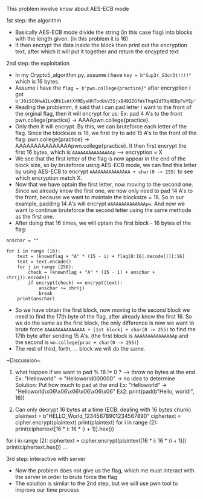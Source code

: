 This problem involve know about AES-ECB mode 

1st step: the algorithm
- Basically AES-ECB mode divide the string (in this case flag) into blocks with the length given. (in this problem it is 16)
- It then encrypt the data inside the block then print out the encryption text, after which it will put it together and return the encypted text

2nd step: the exploitation
- In my Crypto5_algorithm.py, assume i have ```key = b"Sup3r_S3cr3t!!!!"``` which is 16 bytes.
- Assume i have the ```flag = b"pwn.college{practice}"``` after encryption i got ```b'J0iSC8HwAILxQRk1vAtXfREysHhTodUsV3SjxB492ZGfWsThqAId7Xq4EDpFwYEp'```
- Reading the problemm, it said that i can pad letter i want to the front of the orginal flag, then it will encrypt for us:
Ex: pad 4 A's to the front pwn.college{practice} -> AAAApwn.college{practice}.
- Only then it will encrypt. By this, we can bruteforce each letter of the flag. Since the blocksize is 16, we first try to add 15 A's to the front of the flag:
pwn.college{practice} -> AAAAAAAAAAAAAAApwn.college{practice}.
It then first encrypt the first 16 bytes, which is ```AAAAAAAAAAAAAAAp``` --> encryption = X
- We see that the first letter of the flag is now appear in the end of the block size, so by bruteforce using AES-ECB mode, we can find this letter by using AES-ECB to encrypt ```AAAAAAAAAAAAAAA + char(0 -> 255)``` to see which encryption match X.
- Now that we have optain the first letter, now moving to the second one. Since we already know the first one, we now only need to pad 14 A's to the front, because we want to maintain the blocksize = 16.
So in our example, padding 14 A's will encrypt ```AAAAAAAAAAAAAApw```.
And now we want to continue bruteforce the second letter using the same methode as the first one.
- After doing that 16 times, we will optain the first block - 16 bytes of the flag:

```
anschar = ""

for i in range (16):
    text = (knownflag + "A" * (15 - i) + flag[0:16].decode())[:16]
    text = text.encode()
    for j in range (256):
        check = (knownflag + "A" * (15 - i) + anschar + chr(j)).encode()
        if encrypt(check) == encrypt(text): 
            anschar += chr(j)
            break
    print(anschar)
```
- So we have obtain the first block, now moving to the second block
we need to find the 17th byte of the flag, after already know the first 16. So we do the same as the first block, the only difference is now we want to brute force ```AAAAAAAAAAAAAAA + [1st block] + char(0 -> 255)```
to find the 17th byte after sending 15 A's. (the first block is ```AAAAAAAAAAAAAAAp``` and the second is ```wn.college{prac + char(0 -> 255)```)
- The rest of third, forth, ... block we will do the same.

~Discussion~
1. what happen if we want to pad % 16 != 0 ?
--> throw no bytes at the end 
Ex: "Helloworld" -> "Helloworld000000" -> no idea to determine
Solution: Put how much to pad at the end
Ex: "Helloworld" -> "Helloworld\x06\x06\x06\x06\x06\x06"
Ex2: print(pad(b"Hello, world!", 16))

2. Can only decrypt 16 bytes at a time (ECB: dealing with 16 bytes chunk)
plaintext = b"HELLO_World_12345678901234567890"
ciphertext = cipher.encrypt(plaintext)
print(plaintext)
for i in range (2):
    print(ciphertext[16 * i: 16 * (i + 1)].hex())

for i in range (2):
    ciphertext = cipher.encrypt(plaintext[16 * i: 16 * (i + 1)])
    print(ciphertext.hex())
...

3rd step: interactive with server
- Now the problem does not give us the flag, which me must interact with the server in order to brute force the flag
- The solution is similar to the 2nd step, but we will use pwn tool to improve our time process
